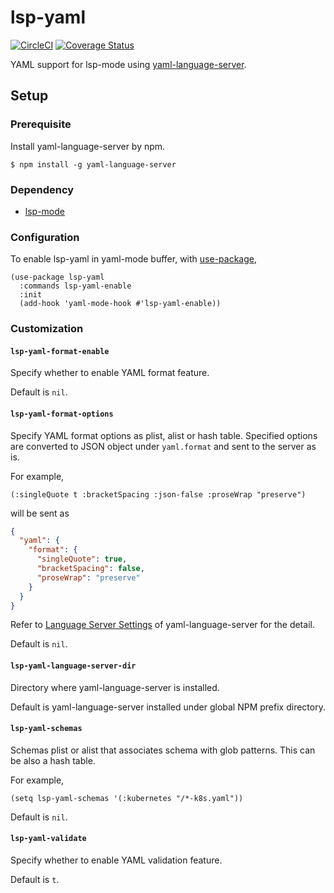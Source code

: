 # lsp-yaml

[![CircleCI](https://circleci.com/gh/iquiw/lsp-yaml.svg?style=svg)](https://circleci.com/gh/iquiw/lsp-yaml)
[![Coverage Status](https://coveralls.io/repos/github/iquiw/lsp-yaml/badge.svg?branch=master)](https://coveralls.io/github/iquiw/lsp-yaml?branch=master)

YAML support for lsp-mode using [yaml-language-server](https://github.com/redhat-developer/yaml-language-server).

## Setup

### Prerequisite

Install yaml-language-server by npm.

``` console
$ npm install -g yaml-language-server
```

### Dependency

* [lsp-mode](https://github.com/emacs-lsp/lsp-mode)

### Configuration

To enable lsp-yaml in yaml-mode buffer, with [use-package](https://github.com/jwiegley/use-package),

``` emacs-lisp
(use-package lsp-yaml
  :commands lsp-yaml-enable
  :init
  (add-hook 'yaml-mode-hook #'lsp-yaml-enable))
```

### Customization

#### `lsp-yaml-format-enable`

Specify whether to enable YAML format feature.

Default is `nil`.

#### `lsp-yaml-format-options`

Specify YAML format options as plist, alist or hash table.
Specified options are converted to JSON object under `yaml.format` and sent to the server as is.

For example,

``` emacs-lisp
(:singleQuote t :bracketSpacing :json-false :proseWrap "preserve")
```

will be sent as

``` json
{
  "yaml": {
    "format": {
      "singleQuote": true,
      "bracketSpacing": false,
      "proseWrap": "preserve"
    }
  }
}
```

Refer to [Language Server Settings](https://github.com/redhat-developer/yaml-language-server#language-server-settings) of yaml-language-server for the detail.

Default is `nil`.

#### `lsp-yaml-language-server-dir`

Directory where yaml-language-server is installed.

Default is yaml-language-server installed under global NPM prefix directory.

#### `lsp-yaml-schemas`

Schemas plist or alist that associates schema with glob patterns.
This can be also a hash table.

For example,

``` emacs-lisp
(setq lsp-yaml-schemas '(:kubernetes "/*-k8s.yaml"))
```

Default is `nil`.

#### `lsp-yaml-validate`

Specify whether to enable YAML validation feature.

Default is `t`.
